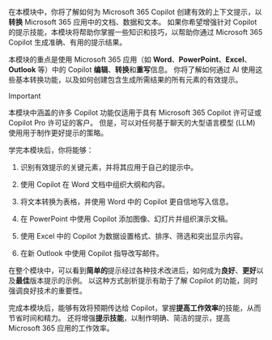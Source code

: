在本模块中，你将了解如何为 Microsoft 365 Copilot 创建有效的上下文提示，以**转换** Microsoft 365 应用中的文档、数据和文本。 如果你希望增强针对 Copilot 的提示技能，本模块将帮助你掌握一些知识和技巧，以帮助你通过 Microsoft 365 Copilot 生成准确、有用的提示结果。

本模块的重点是使用 Microsoft 365 应用（如 **Word**、**PowerPoint**、**Excel**、**Outlook** 等）中的 Copilot **编辑**、**转换**和**重写**信息。 你将了解如何通过 AI 使用这些基本转换功能，以及如何创建包含生成所需结果的所有元素的有效提示。

> [!IMPORTANT]
> 本模块中涵盖的许多 Copilot 功能仅适用于具有 Microsoft 365 Copilot 许可证或 Copilot Pro 许可证的客户。 但是，可以对任何基于聊天的大型语言模型 (LLM) 使用用于制作更好提示的策略。

学完本模块后，你将能够：

1. 识别有效提示的关键元素，并将其应用于自己的提示中。

1. 使用 Copilot 在 Word 文档中组织大纲和内容。

1. 将文本转换为表格，并使用 Word 中的 Copilot 更自信地写入信息。

1. 在 PowerPoint 中使用 Copilot 添加图像、幻灯片并组织演示文稿。

1. 使用 Excel 中的 Copilot 为数据设置格式、排序、筛选和突出显示内容。

1. 在新 Outlook 中使用 Copilot 指导改写邮件。

在整个模块中，可以看到**简单的**提示经过各种技术改进后，如何成为**良好**、**更好**以及**最佳**版本提示的示例。 以这种方式剖析提示有助于了解 Copilot 的功能，同时强调良好技术的重要性。

完成本模块后，能够有效将预期传达给 Copilot，掌握**提高工作效率**的技能，从而节省时间和精力。 还将增强**提示技能**，以制作明确、简洁的提示，提高 Microsoft 365 应用的工作效率。